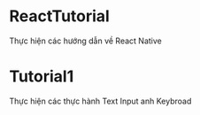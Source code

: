 # ReactTutorial
Thực hiện các hướng dẫn về React Native
# Tutorial1
Thực hiện các thực hành Text Input anh Keybroad
